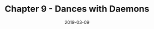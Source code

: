 ---
layout: post
title: "Chapter 9 - Dances with Daemons"
date: 2019-03-09
description: The Stone of Golorr has fallen into Cassalanter hands and you watch helplessly as it is carried into their fortress of a home... Time to find another way in.
category: story
tags: main-story
---